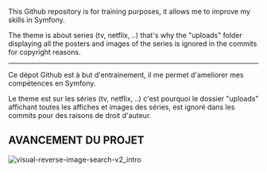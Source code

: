 This Github repository is for training purposes, it allows me to improve my skills in Symfony.

The theme is about series (tv, netflix, ..) that's why the "uploads" folder displaying all the posters and images of the series is ignored in the commits for copyright reasons.

---------------------------

Ce dépot Github est à but d'entrainement, il me permet d'ameliorer mes compétences en Symfony.

Le theme est sur les séries (tv, netflix, ..) c'est pourquoi le dossier "uploads" affichant toutes les affiches et images des séries, est ignoré dans les commits pour des raisons de droit d'auteur.

<h2>AVANCEMENT DU PROJET</h2>

![visual-reverse-image-search-v2_intro](https://user-images.githubusercontent.com/66420167/106388943-ffc72f00-63e0-11eb-8f99-195f60bd8b14.jpg)
